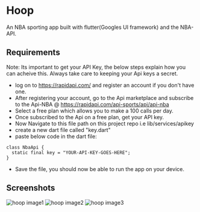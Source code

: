# Hoop

An NBA sporting app built with flutter(Googles UI framework) and the NBA-API.


## Requirements
Note: Its important to get your API Key, the below steps explain how you can acheive this. Always take care to keeping your Api keys a secret.

- log on to https://rapidapi.com/ and register an account if you don't have one.
- After registering your account, go to the Api marketplace and subscribe to the Api-NBA @ https://rapidapi.com/api-sports/api/api-nba
- Select a free plan which allows you to make a 100 calls per day.
- Once subscribed to the Api on a free plan, get your API key.
- Now Navigate to this file path on this project repo i.e lib/services/apikey
- create a new dart file called "key.dart"
- paste below code in the dart file:

```
class NbaApi {
  static final key = "YOUR-API-KEY-GOES-HERE";
}
```

- Save the file, you should now be able to run the app on your device.

## Screenshots

![hoop image1](https://github.com/ngbede/hoop/blob/master/screenshot/screenshot1.png?raw=true)
![hoop image2](https://github.com/ngbede/hoop/blob/master/screenshot/screenshot2.png?raw=true)
![hoop image3](https://github.com/ngbede/hoop/blob/master/screenshot/screenshot3.png?raw=true)